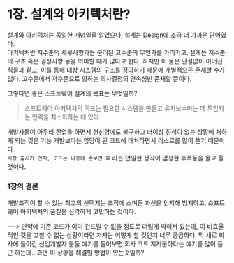 # 1장. 설계와 아키텍처란?

설계와 아키텍처는 동일한 개념일줄 알았으나, 설계는 Design에 조금 더 가까운 단어였다.
<br />
아키텍처란 저수준의 세부사항과는 분리된 고수준의 무언가를 가리키고, 설계는 저수준의 구조 혹은 결정사항 등을 의미할 때가 많다고 한다. 하지만 이 둘은 단절없이 이어진 직물과 같고, 이를 통해 대상 시스템의 구조를 정의하기 때문에 개별적으론 존재할 수가 없다. 고수준에서 저수준으로 향하는 의사결정의 연속성만 존재할 뿐이다.
<br />

그렇다면 좋은 소프트웨어 설계의 목표는 무엇일까?

> 소프트웨어 아키텍처의 목표는 필요한 시스템을 만들고 유지보수하는 데 투입되는 인력을 최소화하는 데 있다.

개발자들이 아무리 잔업을 하면서 헌신함에도 불구하고 더이상 진척이 없는 상황에 처하게 되는 것은 기능 개발보다는 엉망이 된 코드에 대처하면서 리소르를 많이 쏟기 때문이다.
<br />
`시장 출시가 먼저, 코드는 나중에 손보면 돼` 라는 안일한 생각이 엄청한 후폭풍을 몰고 올 것이다.

### 1장의 결론

개발조직이 할 수 있는 최고의 선택지는 조직에 스며든 과신을 인지해 방지하고, 소프트웨어 아키텍처의 품질을 심각하게 고민하는 것이다.

---> 만약에 기존 코드가 이미 건드릴 수 없을 정도로 더럽게 짜여져 있는데, 이 비효율적인 것을 고칠 수 없는 상황이라면 저자는 어떻게 할 것인지 너무 궁금하다.
막 새로 회사에 들어간 신입개발자 분들 얘기를 들어보면 회사 코드 지저분하다는 얘기를 많이 듣곤 하는데..
과연 이 상황을 해결할 방법이 있는것일까?
